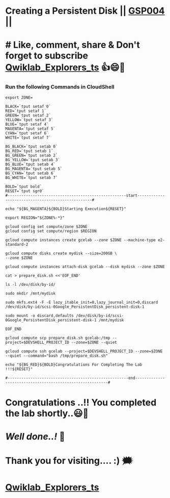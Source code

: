 # Creating a Persistent Disk || [GSP004](https://www.cloudskillsboost.google/focuses/1753?parent=catalog) ||

# # Like, comment, share & Don't forget to subscribe [Qwiklab_Explorers_ts](https://youtube.com/@titashshil?si=RgamNu1dc9jVIbJN) 👍😄🤝

### Run the following Commands in CloudShell

```
export ZONE=
```
```
BLACK=`tput setaf 0`
RED=`tput setaf 1`
GREEN=`tput setaf 2`
YELLOW=`tput setaf 3`
BLUE=`tput setaf 4`
MAGENTA=`tput setaf 5`
CYAN=`tput setaf 6`
WHITE=`tput setaf 7`

BG_BLACK=`tput setab 0`
BG_RED=`tput setab 1`
BG_GREEN=`tput setab 2`
BG_YELLOW=`tput setab 3`
BG_BLUE=`tput setab 4`
BG_MAGENTA=`tput setab 5`
BG_CYAN=`tput setab 6`
BG_WHITE=`tput setab 7`

BOLD=`tput bold`
RESET=`tput sgr0`
#----------------------------------------------------start--------------------------------------------------#

echo "${BG_MAGENTA}${BOLD}Starting Execution${RESET}"

export REGION="${ZONE%-*}"

gcloud config set compute/zone $ZONE
gcloud config set compute/region $REGION

gcloud compute instances create gcelab --zone $ZONE --machine-type e2-standard-2

gcloud compute disks create mydisk --size=200GB \
--zone $ZONE

gcloud compute instances attach-disk gcelab --disk mydisk --zone $ZONE

cat > prepare_disk.sh <<'EOF_END'

ls -l /dev/disk/by-id/

sudo mkdir /mnt/mydisk

sudo mkfs.ext4 -F -E lazy_itable_init=0,lazy_journal_init=0,discard /dev/disk/by-id/scsi-0Google_PersistentDisk_persistent-disk-1

sudo mount -o discard,defaults /dev/disk/by-id/scsi-0Google_PersistentDisk_persistent-disk-1 /mnt/mydisk

EOF_END

gcloud compute scp prepare_disk.sh gcelab:/tmp --project=$DEVSHELL_PROJECT_ID --zone=$ZONE --quiet

gcloud compute ssh gcelab --project=$DEVSHELL_PROJECT_ID --zone=$ZONE --quiet --command="bash /tmp/prepare_disk.sh"

echo "${BG_RED}${BOLD}Congratulations For Completing The Lab !!!${RESET}"

#-----------------------------------------------------end----------------------------------------------------------#
```

# Congratulations ..!! You completed the lab shortly..😃💯

# *Well done..!* 👏

# Thank you for visiting.... :) 🗯️

# [Qwiklab_Explorers_ts](https://youtube.com/@titashshil?si=RgamNu1dc9jVIbJN)
